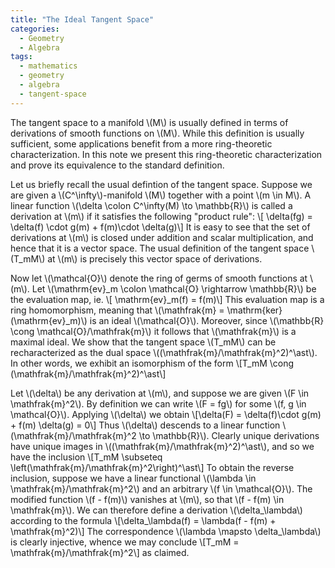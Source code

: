 ```yaml
---
title: "The Ideal Tangent Space"
categories:
  - Geometry
  - Algebra
tags:
  - mathematics
  - geometry
  - algebra
  - tangent-space
---
```


The tangent space to a manifold \\(M\\) is usually defined in terms of derivations of smooth functions on \\(M\\). While this definition
is usually sufficient, some applications benefit from a more ring-theoretic characterization. In this note we present this ring-theoretic
characterization and prove its equivalence to the standard definition.

Let us briefly recall the usual defintion of the tangent space. Suppose we are given a \\(C^\infty\\)-manifold \\(M\\) together with a
point \\(m \in M\\). A linear function \\(\delta \colon C^\infty(M) \to \mathbb{R}\\) is called a derivation at \\(m\\) if it satisfies the
following "product rule":
\\[ \delta(fg) = \delta(f) \cdot g(m) + f(m)\cdot \delta(g)\\]
It is easy to see that the set of derivations at \\(m\\) is closed under addition and scalar multiplication, and hence that it is a vector space.
The usual definition of the tangent space \\(T_mM\\) at \\(m\\) is precisely this vector space of derivations.

Now let \\(\mathcal{O}\\) denote the ring of germs of smooth functions at \\(m\\). Let
\\(\mathrm{ev}_m \colon \mathcal{O} \rightarrow \mathbb{R}\\) be the evaluation map, ie.
\\[ \mathrm{ev}_m(f) = f(m)\\]
This evaluation map is a ring homomorphism, meaning that \\(\mathfrak{m} = \mathrm{ker}(\mathrm{ev}_m)\\) is an ideal
\\(\mathcal{O}\\). Moreover, since \\(\mathbb{R} \cong \mathcal{O}/\mathfrak{m}\\) it follows that \\(\mathfrak{m}\\) is a maximal ideal.
 We show that the tangent space \\(T_mM\\) can be recharacterized as the dual space \\((\mathfrak{m}/\mathfrak{m}^2)^\ast\\). In other words,
 we exhibit an isomorphism of the form
\\[T_mM \cong (\mathfrak{m}/\mathfrak{m}^2)^\ast\\]

Let \\(\delta\\) be any derivation at \\(m\\), and suppose we are given \\(F \in \mathfrak{m}^2\\). By definition we can write \\(F = fg\\)
for some \\(f, g \in \mathcal{O}\\). Applying \\(\delta\\) we obtain
\\[\delta(F) = \delta(f)\cdot g(m) + f(m) \delta(g) = 0\\]
Thus \\(\delta\\) descends to a linear function \\(\mathfrak{m}/\mathfrak{m}^2 \to \mathbb{R}\\). Clearly unique derivations have unique images
in \\((\mathfrak{m}/\mathfrak{m}^2)^\ast\\), and so we have the inclusion
\\[T_mM \subseteq \left(\mathfrak{m}/\mathfrak{m}^2\right)^\ast\\]
To obtain the reverse inclusion, suppose we have a linear functional \\(\lambda \in \mathfrak{m}/\mathfrak{m}^2\\) and an arbitrary
\\(f \in \mathcal{O}\\). The modified function \\(f - f(m)\\) vanishes at \\(m\\), so that \\(f - f(m) \in \mathfrak{m}\\). We can therefore
define a derivation \\(\delta_\lambda\\) according to the formula
\\[\delta_\lambda(f) = \lambda(f - f(m) + \mathfrak{m}^2)\\]
The correspondence \\(\lambda \mapsto \delta_\lambda\\) is clearly injective, whence we may conclude
\\[T_mM = \mathfrak{m}/\mathfrak{m}^2\\]
as claimed. 
